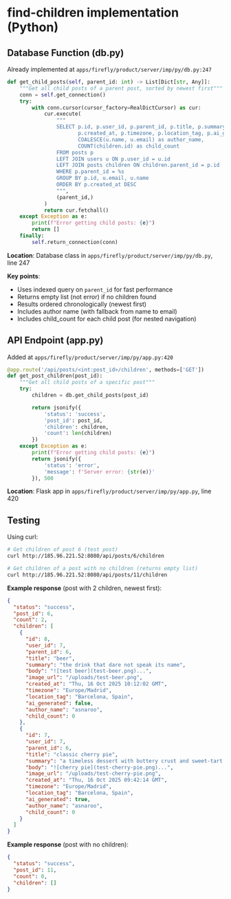 # find-children implementation (Python)

## Database Function (db.py)

Already implemented at `apps/firefly/product/server/imp/py/db.py:247`

```python
def get_child_posts(self, parent_id: int) -> List[Dict[str, Any]]:
    """Get all child posts of a parent post, sorted by newest first"""
    conn = self.get_connection()
    try:
        with conn.cursor(cursor_factory=RealDictCursor) as cur:
            cur.execute(
                """
                SELECT p.id, p.user_id, p.parent_id, p.title, p.summary, p.body, p.image_url,
                       p.created_at, p.timezone, p.location_tag, p.ai_generated,
                       COALESCE(u.name, u.email) as author_name,
                       COUNT(children.id) as child_count
                FROM posts p
                LEFT JOIN users u ON p.user_id = u.id
                LEFT JOIN posts children ON children.parent_id = p.id
                WHERE p.parent_id = %s
                GROUP BY p.id, u.email, u.name
                ORDER BY p.created_at DESC
                """,
                (parent_id,)
            )
            return cur.fetchall()
    except Exception as e:
        print(f"Error getting child posts: {e}")
        return []
    finally:
        self.return_connection(conn)
```

**Location**: Database class in `apps/firefly/product/server/imp/py/db.py`, line 247

**Key points**:
- Uses indexed query on `parent_id` for fast performance
- Returns empty list (not error) if no children found
- Results ordered chronologically (newest first)
- Includes author name (with fallback from name to email)
- Includes child_count for each child post (for nested navigation)

## API Endpoint (app.py)

Added at `apps/firefly/product/server/imp/py/app.py:420`

```python
@app.route('/api/posts/<int:post_id>/children', methods=['GET'])
def get_post_children(post_id):
    """Get all child posts of a specific post"""
    try:
        children = db.get_child_posts(post_id)

        return jsonify({
            'status': 'success',
            'post_id': post_id,
            'children': children,
            'count': len(children)
        })
    except Exception as e:
        print(f"Error getting child posts: {e}")
        return jsonify({
            'status': 'error',
            'message': f'Server error: {str(e)}'
        }), 500
```

**Location**: Flask app in `apps/firefly/product/server/imp/py/app.py`, line 420

## Testing

Using curl:

```bash
# Get children of post 6 (test post)
curl http://185.96.221.52:8080/api/posts/6/children

# Get children of a post with no children (returns empty list)
curl http://185.96.221.52:8080/api/posts/11/children
```

**Example response** (post with 2 children, newest first):
```json
{
  "status": "success",
  "post_id": 6,
  "count": 2,
  "children": [
    {
      "id": 8,
      "user_id": 7,
      "parent_id": 6,
      "title": "beer",
      "summary": "the drink that dare not speak its name",
      "body": "![test beer](test-beer.png)...",
      "image_url": "/uploads/test-beer.png",
      "created_at": "Thu, 16 Oct 2025 10:12:02 GMT",
      "timezone": "Europe/Madrid",
      "location_tag": "Barcelona, Spain",
      "ai_generated": false,
      "author_name": "asnaroo",
      "child_count": 0
    },
    {
      "id": 7,
      "user_id": 7,
      "parent_id": 6,
      "title": "classic cherry pie",
      "summary": "a timeless dessert with buttery crust and sweet-tart filling",
      "body": "![cherry pie](test-cherry-pie.png)...",
      "image_url": "/uploads/test-cherry-pie.png",
      "created_at": "Thu, 16 Oct 2025 09:42:14 GMT",
      "timezone": "Europe/Madrid",
      "location_tag": "Barcelona, Spain",
      "ai_generated": true,
      "author_name": "asnaroo",
      "child_count": 0
    }
  ]
}
```

**Example response** (post with no children):
```json
{
  "status": "success",
  "post_id": 11,
  "count": 0,
  "children": []
}
```

